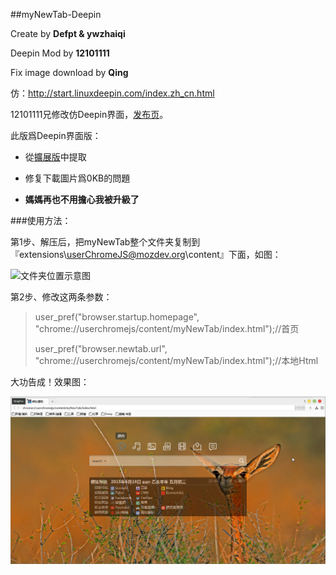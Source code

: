 ##myNewTab-Deepin

Create by **Defpt & ywzhaiqi**

Deepin Mod by **12101111**

Fix image download by **Qing**

仿：http://start.linuxdeepin.com/index.zh_cn.html

12101111兄修改仿Deepin界面，[发布页][1]。

此版爲Deepin界面版：

- 從[擴展版](xpi/)中提取

- 修复下載圖片爲0KB的問題

- **媽媽再也不用擔心我被升級了**

###使用方法：

第1步、解压后，把myNewTab整个文件夹复制到『extensions\userChromeJS@mozdev.org\content』下面，如图：
 
![文件夹位置示意图][2]

第2步、修改这两条参数：

> user_pref("browser.startup.homepage",
> "chrome://userchromejs/content/myNewTab/index.html");//首页
> 
> user_pref("browser.newtab.url",
> "chrome://userchromejs/content/myNewTab/index.html");//本地Html

大功告成！效果图：

![myNewTab-Classic预览图](img/myNewTab-Deepin.jpg)

[1]: http://bbs.kafan.cn/thread-1765402-1-1.html
[2]: https://raw.githubusercontent.com/dupontjoy/userChrome.js-Collections-/master/myNewTab-Classic/img/position.jpg